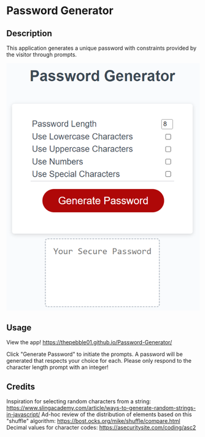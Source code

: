 # Password Generator

## Description

This application generates a unique password with constraints provided by the visitor through prompts.

![Image of Password Generator With Readable Random String That Was Magically Generated When The Developer Was Testing](src/assets/images/password-generator-readme.png?raw=true)

## Usage

View the app!
https://thepebble01.github.io/Password-Generator/

Click "Generate Password" to initiate the prompts. A password will be generated that respects your choice for each. Please only respond to the character length prompt with an integer!

## Credits

Inspiration for selecting random characters from a string: https://www.slingacademy.com/article/ways-to-generate-random-strings-in-javascript/
Ad-hoc review of the distribution of elements based on this "shuffle" algorithm: https://bost.ocks.org/mike/shuffle/compare.html
Decimal values for character codes: https://asecuritysite.com/coding/asc2

